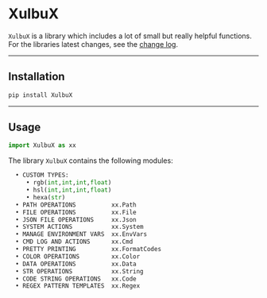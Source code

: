 # XulbuX

`XulbuX` is a library which includes a lot of small but really helpful functions.
For the libraries latest changes, see the [change log](https://github.com/XulbuX-dev/Python/blob/main/Libraries/XulbuX/CHANGELOG.md).

---

## Installation

```powershell
pip install XulbuX
```

---

## Usage

```python
import XulbuX as xx
```
The library `XulbuX` contains the following modules:
```python
  • CUSTOM TYPES:
     • rgb(int,int,int,float)
     • hsl(int,int,int,float)
     • hexa(str)
  • PATH OPERATIONS          xx.Path
  • FILE OPERATIONS          xx.File
  • JSON FILE OPERATIONS     xx.Json
  • SYSTEM ACTIONS           xx.System
  • MANAGE ENVIRONMENT VARS  xx.EnvVars
  • CMD LOG AND ACTIONS      xx.Cmd
  • PRETTY PRINTING          xx.FormatCodes
  • COLOR OPERATIONS         xx.Color
  • DATA OPERATIONS          xx.Data
  • STR OPERATIONS           xx.String
  • CODE STRING OPERATIONS   xx.Code
  • REGEX PATTERN TEMPLATES  xx.Regex
```